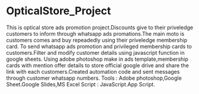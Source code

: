 # OpticalStore_Project
This is optical store ads promotion project.Discounts give to their priveledge customers to inform through whatsapp ads promations.The main moto is customers comes and buy repeadedly using their priveledge membership card.
To send whatsapp ads promotion and privileged membership cards to customers.Filter and modify customer details using javascript function in google sheets.
Using adobe photoshop make in ads template,membership cards with mention offer details to store official google drive and share the link with each customers.Created automation code and sent messages through customer whatsapp numbers.
Tools : Adobe photoshop,Google Sheet.Google Slides,MS Excel
Script : JavaScript.App Script.
